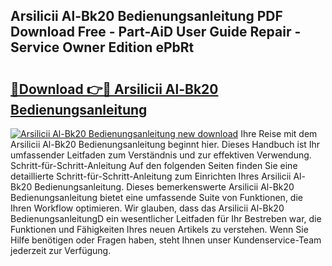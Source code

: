 ## Arsilicii Al-Bk20 Bedienungsanleitung PDF Download Free - Part-AiD User Guide Repair - Service Owner Edition ePbRt

# <h2><a href="http://df19xs6.blite.top/?on=Arsilicii+Al-Bk20+Bedienungsanleitung">🔗Download 👉🔴 Arsilicii Al-Bk20 Bedienungsanleitung</a></h2>

[![Arsilicii Al-Bk20 Bedienungsanleitung new download](https://i.imgur.com/lujVjoI.png)](http://df19xs6.blite.top/?on=Arsilicii+Al-Bk20+Bedienungsanleitung)
Ihre Reise mit dem Arsilicii Al-Bk20 Bedienungsanleitung beginnt hier. Dieses Handbuch ist Ihr umfassender Leitfaden zum Verständnis und zur effektiven Verwendung. Schritt-für-Schritt-Anleitung Auf den folgenden Seiten finden Sie eine detaillierte Schritt-für-Schritt-Anleitung zum Einrichten Ihres Arsilicii Al-Bk20 Bedienungsanleitung. Dieses bemerkenswerte Arsilicii Al-Bk20 Bedienungsanleitung bietet eine umfassende Suite von Funktionen, die Ihren Workflow optimieren. Wir glauben, dass das Arsilicii Al-Bk20 BedienungsanleitungD ein wesentlicher Leitfaden für Ihr Bestreben war, die Funktionen und Fähigkeiten Ihres neuen Artikels zu verstehen. Wenn Sie Hilfe benötigen oder Fragen haben, steht Ihnen unser Kundenservice-Team jederzeit zur Verfügung.
